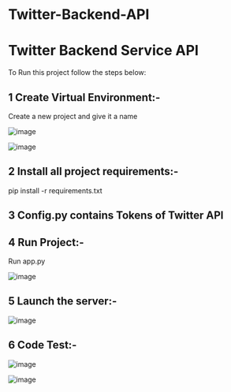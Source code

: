 # Twitter-Backend-API
# Twitter Backend Service API

To Run this project follow the steps below:

## 1 Create Virtual Environment:-
Create a new project and give it a name
 
 
![image](https://user-images.githubusercontent.com/40047632/190880892-d1032fcc-e4b3-484b-81bd-7bdc8cf3de9d.png)

![image](https://user-images.githubusercontent.com/40047632/190880909-5ad303a0-b30c-4afe-8973-4b473b9960c0.png)


## 2 Install all project requirements:-
pip install -r requirements.txt

## 3 Config.py contains Tokens of Twitter API

## 4 Run Project:-
Run app.py

![image](https://user-images.githubusercontent.com/40047632/190880914-a30b2fe9-e353-4ffd-be25-eb39d3514103.png)


## 5 Launch the server:- 
 
![image](https://user-images.githubusercontent.com/40047632/190880916-c12ece1e-1c54-41e0-9575-29e2a3279a6e.png)


## 6 Code Test:-

![image](https://user-images.githubusercontent.com/40047632/190881898-bc415215-8df1-4151-88b6-a75ea15b97c7.png)


![image](https://user-images.githubusercontent.com/40047632/190881858-9235be7f-8bb0-4b35-9e93-7611581726c6.png)
